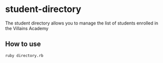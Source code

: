 # student-directory #

The student directory allows you to manage the list of students enrolled in the Villains Academy

## How to use ##

```shell
ruby directory.rb
```
